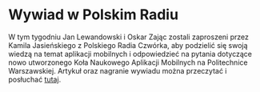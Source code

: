 # Wywiad w Polskim Radiu

W tym tygodniu Jan Lewandowski i Oskar Zając zostali zaproszeni przez Kamila Jasieńskiego z Polskiego Radia Czwórka, aby podzielić się swoją wiedzą na temat aplikacji mobilnych i odpowiedzieć na pytania dotyczące nowo utworzonego Koła Naukowego Aplikacji Mobilnych na Politechnice Warszawskiej. Artykuł oraz nagranie wywiadu można przeczytać i posłuchać [tutaj](https://www.polskieradio.pl/10/5566/Artykul/3142541,Aplikacje-mobilne-jak-je-tworzyc-i-jak-utrzymac).
